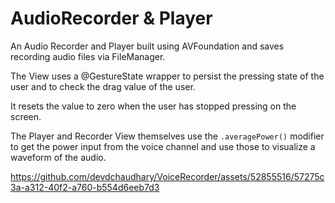 #  AudioRecorder & Player

An Audio Recorder and Player built using AVFoundation and saves recording audio files via FileManager.

The View uses a @GestureState wrapper to persist the pressing state of the user and to check the drag value of the user.

It resets the value to zero when the user has stopped pressing on the screen.

The Player and Recorder View themselves use the 
```.averagePower()```
modifier to get the power input from the voice channel and use those to visualize a waveform of the audio.

https://github.com/devdchaudhary/VoiceRecorder/assets/52855516/57275c3a-a312-40f2-a760-b554d6eeb7d3

